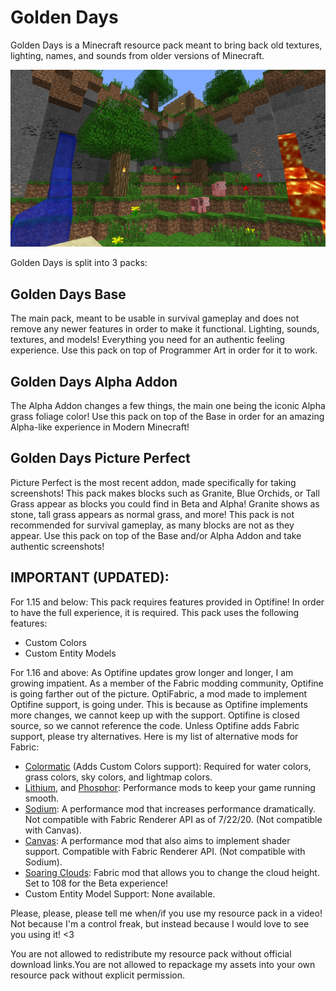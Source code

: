 # Golden Days
Golden Days is a Minecraft resource pack meant to bring back old textures, lighting, names, and sounds from older versions of Minecraft.

<img src="./cover.png">

Golden Days is split into 3 packs:
## Golden Days Base    
The main pack, meant to be usable in survival gameplay and does not remove any newer features in order to make it functional. Lighting, sounds, textures, and models! Everything you need for an authentic feeling experience. Use this pack on top of Programmer Art in order for it to work.
## Golden Days Alpha Addon
The Alpha Addon changes a few things, the main one being the iconic Alpha grass foliage color! Use this pack on top of the Base in order for an amazing Alpha-like experience in Modern Minecraft!
## Golden Days Picture Perfect
Picture Perfect is the most recent addon, made specifically for taking screenshots! This pack makes blocks such as Granite, Blue Orchids, or Tall Grass appear as blocks you could find in Beta and Alpha! Granite shows as stone, tall grass appears as normal grass, and more! This pack is not recommended for survival gameplay, as many blocks are not as they appear. Use this pack on top of the Base and/or Alpha Addon and take authentic screenshots!
    
## IMPORTANT (UPDATED): 
For 1.15 and below: This pack requires features provided in Optifine! 
In order to have the full experience, it is required. This pack uses the following features:
- Custom Colors
- Custom Entity Models

For 1.16 and above: As Optifine updates grow longer and longer, I am growing impatient. As a member of the Fabric modding community, Optifine is going farther out of the picture. OptiFabric, a mod made to implement Optifine support, is going under. This is because as Optifine implements more changes, we cannot keep up with the support. Optifine is closed source, so we cannot reference the code. Unless Optifine adds Fabric support, please try alternatives. Here is my list of alternative mods for Fabric:
- [Colormatic](https://www.curseforge.com/minecraft/mc-mods/colormatic) (Adds Custom Colors support): Required for water colors, grass colors, sky colors, and lightmap colors.
- [Lithium](https://www.curseforge.com/minecraft/mc-mods/lithium), and [Phosphor](https://www.curseforge.com/minecraft/mc-mods/phosphor): Performance mods to keep your game running smooth.
- [Sodium](https://www.curseforge.com/minecraft/mc-mods/sodium): A performance mod that increases performance dramatically. Not compatible with Fabric Renderer API as of 7/22/20. (Not compatible with Canvas).
- [Canvas](https://www.curseforge.com/minecraft/mc-mods/canvas-renderer): A performance mod that also aims to implement shader support. Compatible with Fabric Renderer API. (Not compatible with Sodium).
- [Soaring Clouds](https://www.curseforge.com/minecraft/mc-mods/soaring-clouds): Fabric mod that allows you to change the cloud height. Set to 108 for the Beta experience!
- Custom Entity Model Support: None available.

Please, please, please tell me when/if you use my resource pack in a video! Not because I'm a control freak, but instead because I would love to see you using it! <3

You are not allowed to redistribute my resource pack without official download links.You are not allowed to repackage my assets into your own resource pack without explicit permission.
